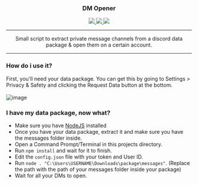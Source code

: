 <div align="center">
  <h3>DM Opener</h3>
  <a href="https://www.codefactor.io/repository/github/marioparaschiv/dm-opener">
    <img src="https://www.codefactor.io/repository/github/marioparaschiv/dm-opener/badge" />
  </a>
  <a href="https://github.com/marioparaschiv/dm-opener/issues">
    <img src="https://img.shields.io/github/issues/marioparaschiv/dm-opener?style=flat" />
  </a>
  <a href="https://github.com/marioparaschiv/dm-opener/stargazers">
    <img src="https://img.shields.io/github/stars/marioparaschiv/dm-opener?style=flat" />
  </a>
</div>

---

<div align="center">
  Small script to extract private message channels from a discord data package & open them on a certain account.
</div>

---

### How do i use it?
First, you'll need your data package. You can get this by going to Settings > Privacy & Safety and clicking the Request Data button at the bottom.
<br /><br />![image](https://user-images.githubusercontent.com/98427312/176322082-57a3d3c3-7034-483e-ac21-baee2b7f3777.png)

### I have my data package, now what?
- Make sure you have [NodeJS](https://nodejs.org/en/) installed
- Once you have your data package, extract it and make sure you have the messages folder inside.
- Open a Command Prompt/Terminal in this projects directory.
- Run `npm install` and wait for it to finish.
- Edit the `config.json` file with your token and User ID.
- Run `node . "C:\Users\USERNAME\Downloads\package\messages"`. (Replace the path with the path of your messages folder inside your package)
- Wait for all your DMs to open.
